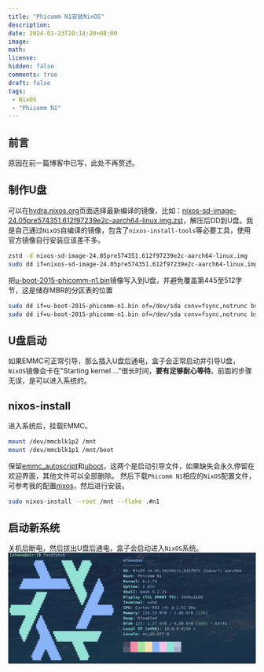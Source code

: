 ```yaml
---
title: "Phicomm N1安装NixOS"
description: 
date: 2024-01-23T20:18:20+08:00
image: 
math: 
license: 
hidden: false
comments: true
draft: false
tags:
 - NixOS
 - "Phicomm N1"
---
```


## 前言

原因在前一篇博客中已写，此处不再赘述。

## 制作U盘

可以在[hydra.nixos.org](https://hydra.nixos.org/job/nixos/trunk-combined/nixos.sd_image_new_kernel_no_zfs.aarch64-linux)页面选择最新编译的镜像，比如：[nixos-sd-image-24.05pre574351.612f97239e2c-aarch64-linux.img.zst](https://hydra.nixos.org/build/247198377/download/1/nixos-sd-image-24.05pre574351.612f97239e2c-aarch64-linux.img.zst)，解压后DD到U盘。我是自己通过`NixOS`自编译的镜像，包含了`nixos-install-tools`等必要工具，使用官方镜像自行安装应该差不多。
```bash
zstd -d nixos-sd-image-24.05pre574351.612f97239e2c-aarch64-linux.img
sudo dd if=nixos-sd-image-24.05pre574351.612f97239e2c-aarch64-linux.img of=/dev/sda status=progress
```
把[u-boot-2015-phicomm-n1.bin](u-boot-2015-phicomm-n1.bin)镜像写入到U盘，并避免覆盖第445至512字节，这是储存MBR的分区表的位置
```bash
sudo dd if=u-boot-2015-phicomm-n1.bin of=/dev/sda conv=fsync,notrunc bs=1 count=444
sudo dd if=u-boot-2015-phicomm-n1.bin of=/dev/sda conv=fsync,notrunc bs=512 skip=1 seek=1
```

## U盘启动

如果EMMC可正常引导，那么插入U盘后通电，盒子会正常启动并引导U盘，`NixOS`镜像会卡在"Starting kernel ..."很长时间，**要有足够耐心等待**。前面的步骤无误，是可以进入系统的。

## nixos-install

进入系统后，挂载EMMC。
```bash
mount /dev/mmcblk1p2 /mnt
mount /dev/mmcblk1p1 /mnt/boot
```
保留[emmc_autoscript](emmc_autoscript)和[uboot](uboot)，这两个是启动引导文件，如果缺失会永久停留在欢迎界面，其他文件可以全部删除。
然后下载`Phicomm N1`相应的`NixOS`配置文件，可参考我的配置[nixos](https://github.com/ZenQy/nixos)，然后进行安装。
```bash
sudo nixos-install --root /mnt --flake .#n1
```

## 启动新系统

关机后断电，然后拔出U盘后通电，盒子会启动进入`NixOS`系统。
![系统截图](2024-01-23_20:42:44.png)

